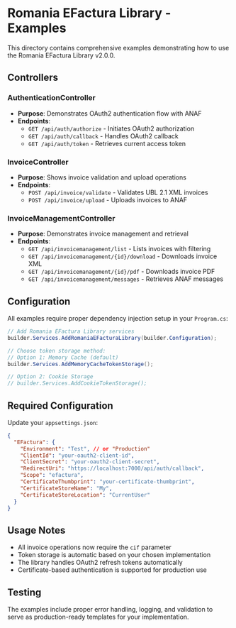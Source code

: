 # Romania EFactura Library - Examples

This directory contains comprehensive examples demonstrating how to use the Romania EFactura Library v2.0.0.

## Controllers

### AuthenticationController
- **Purpose**: Demonstrates OAuth2 authentication flow with ANAF
- **Endpoints**:
  - `GET /api/auth/authorize` - Initiates OAuth2 authorization
  - `GET /api/auth/callback` - Handles OAuth2 callback
  - `GET /api/auth/token` - Retrieves current access token

### InvoiceController
- **Purpose**: Shows invoice validation and upload operations
- **Endpoints**:
  - `POST /api/invoice/validate` - Validates UBL 2.1 XML invoices
  - `POST /api/invoice/upload` - Uploads invoices to ANAF

### InvoiceManagementController
- **Purpose**: Demonstrates invoice management and retrieval
- **Endpoints**:
  - `GET /api/invoicemanagement/list` - Lists invoices with filtering
  - `GET /api/invoicemanagement/{id}/download` - Downloads invoice XML
  - `GET /api/invoicemanagement/{id}/pdf` - Downloads invoice PDF
  - `GET /api/invoicemanagement/messages` - Retrieves ANAF messages

## Configuration

All examples require proper dependency injection setup in your `Program.cs`:

```csharp
// Add Romania EFactura Library services
builder.Services.AddRomaniaEFacturaLibrary(builder.Configuration);

// Choose token storage method:
// Option 1: Memory Cache (default)
builder.Services.AddMemoryCacheTokenStorage();

// Option 2: Cookie Storage
// builder.Services.AddCookieTokenStorage();
```

## Required Configuration

Update your `appsettings.json`:

```json
{
  "EFactura": {
    "Environment": "Test", // or "Production"
    "ClientId": "your-oauth2-client-id",
    "ClientSecret": "your-oauth2-client-secret",
    "RedirectUri": "https://localhost:7000/api/auth/callback",
    "Scope": "efactura",
    "CertificateThumbprint": "your-certificate-thumbprint",
    "CertificateStoreName": "My",
    "CertificateStoreLocation": "CurrentUser"
  }
}
```

## Usage Notes

- All invoice operations now require the `cif` parameter
- Token storage is automatic based on your chosen implementation
- The library handles OAuth2 refresh tokens automatically
- Certificate-based authentication is supported for production use

## Testing

The examples include proper error handling, logging, and validation to serve as production-ready templates for your implementation.

